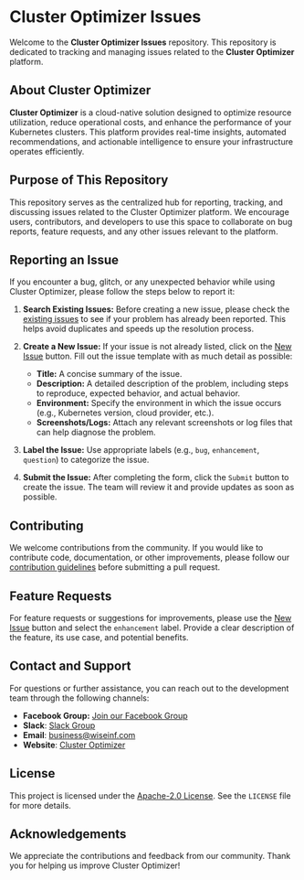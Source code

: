 # Cluster Optimizer Issues

Welcome to the **Cluster Optimizer Issues** repository. This repository is dedicated to tracking and managing issues related to the **Cluster Optimizer** platform.

## About Cluster Optimizer

**Cluster Optimizer** is a cloud-native solution designed to optimize resource utilization, reduce operational costs, and enhance the performance of your Kubernetes clusters. This platform provides real-time insights, automated recommendations, and actionable intelligence to ensure your infrastructure operates efficiently.

## Purpose of This Repository

This repository serves as the centralized hub for reporting, tracking, and discussing issues related to the Cluster Optimizer platform. We encourage users, contributors, and developers to use this space to collaborate on bug reports, feature requests, and any other issues relevant to the platform.

## Reporting an Issue

If you encounter a bug, glitch, or any unexpected behavior while using Cluster Optimizer, please follow the steps below to report it:

1. **Search Existing Issues:** Before creating a new issue, please check the [existing issues](https://github.com/wiseinf/cluster-optimizer-issues/issues) to see if your problem has already been reported. This helps avoid duplicates and speeds up the resolution process.

2. **Create a New Issue:** If your issue is not already listed, click on the [New Issue](https://github.com/wiseinf/cluster-optimizer-issues/issues/new) button. Fill out the issue template with as much detail as possible:
   - **Title:** A concise summary of the issue.
   - **Description:** A detailed description of the problem, including steps to reproduce, expected behavior, and actual behavior.
   - **Environment:** Specify the environment in which the issue occurs (e.g., Kubernetes version, cloud provider, etc.).
   - **Screenshots/Logs:** Attach any relevant screenshots or log files that can help diagnose the problem.

3. **Label the Issue:** Use appropriate labels (e.g., `bug`, `enhancement`, `question`) to categorize the issue.

4. **Submit the Issue:** After completing the form, click the `Submit` button to create the issue. The team will review it and provide updates as soon as possible.

## Contributing

We welcome contributions from the community. If you would like to contribute code, documentation, or other improvements, please follow our [contribution guidelines](https://github.com/your-org/cluster-optimizer-issues/CONTRIBUTING.md) before submitting a pull request.

## Feature Requests

For feature requests or suggestions for improvements, please use the [New Issue](https://github.com/wiseinf/cluster-optimizer-issues/issues/new) button and select the `enhancement` label. Provide a clear description of the feature, its use case, and potential benefits.

## Contact and Support

For questions or further assistance, you can reach out to the development team through the following channels:
- **Facebook Group:** [Join our Facebook Group](https://www.facebook.com/groups/clusteroptimizer)
- **Slack**: [Slack Group](http://clusteroptimizer.slack.com)
- **Email**: business@wiseinf.com
- **Website**: [Cluster Optimizer](https://www.wiseinf.com)

## License

This project is licensed under the [Apache-2.0 License](LICENSE). See the `LICENSE` file for more details.

## Acknowledgements

We appreciate the contributions and feedback from our community. Thank you for helping us improve Cluster Optimizer!
